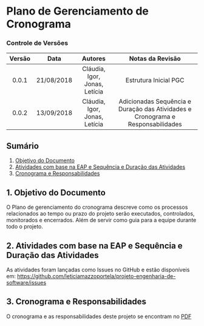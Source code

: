 # Plano de Gerenciamento de Cronograma

### Controle de Versões

| Versão |    Data    |            Autores            |   Notas da Revisão    |
| :----: | :--------: | :---------------------------: | :-------------------: |
| 0.0.1  | 21/08/2018 | Cláudia, Igor, Jonas, Letícia | Estrutura Inicial PGC |
| 0.0.2  | 13/09/2018 | Cláudia, Igor, Jonas, Letícia | Adicionadas Sequência e Duração das Atividades e Cronograma e Responsabilidades |

## Sumário

1. [Objetivo do Documento](#od)
2. [Atividades com base na EAP e Sequência e Duração das Atividades](#atv)
3. [Cronograma e Responsabilidades](#crono)

<div id='od' />

## 1. Objetivo do Documento

O Plano de gerenciamento do cronograma descreve como os processos relacionados ao tempo ou prazo do projeto serão executados, controlados, monitorados e encerrados.
Além de servir como guia para a equipe durante todo o projeto.

<div id='atv' />

## 2. Atividades com base na EAP e Sequência e Duração das Atividades 
As atividades foram lançadas como Issues no GitHub e estão disponíveis em: <https://github.com/leticiamazzoportela/projeto-engenharia-de-software/issues>

<div id='crono' />
 
## 3. Cronograma e Responsabilidades

O cronograma e as responsabilidades deste projeto se encontram no [PDF]() 